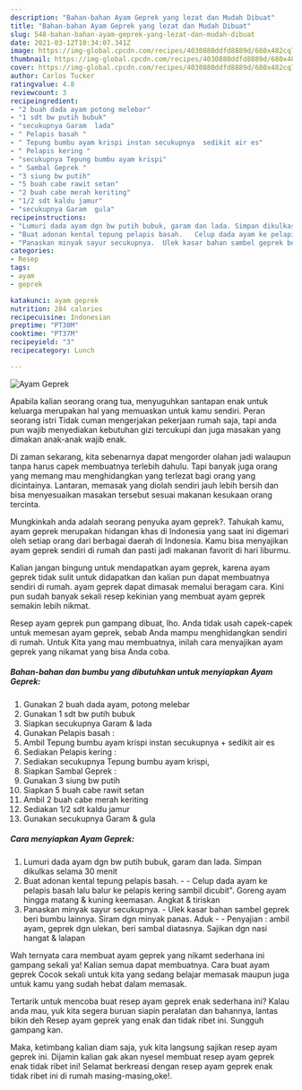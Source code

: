 ```yaml
---
description: "Bahan-bahan Ayam Geprek yang lezat dan Mudah Dibuat"
title: "Bahan-bahan Ayam Geprek yang lezat dan Mudah Dibuat"
slug: 548-bahan-bahan-ayam-geprek-yang-lezat-dan-mudah-dibuat
date: 2021-03-12T10:34:07.341Z
image: https://img-global.cpcdn.com/recipes/4030880ddfd8889d/680x482cq70/ayam-geprek-foto-resep-utama.jpg
thumbnail: https://img-global.cpcdn.com/recipes/4030880ddfd8889d/680x482cq70/ayam-geprek-foto-resep-utama.jpg
cover: https://img-global.cpcdn.com/recipes/4030880ddfd8889d/680x482cq70/ayam-geprek-foto-resep-utama.jpg
author: Carlos Tucker
ratingvalue: 4.8
reviewcount: 3
recipeingredient:
- "2 buah dada ayam potong melebar"
- "1 sdt bw putih bubuk"
- "secukupnya Garam  lada"
- " Pelapis basah "
- " Tepung bumbu ayam krispi instan secukupnya  sedikit air es"
- " Pelapis kering "
- "secukupnya Tepung bumbu ayam krispi"
- " Sambal Geprek "
- "3 siung bw putih"
- "5 buah cabe rawit setan"
- "2 buah cabe merah keriting"
- "1/2 sdt kaldu jamur"
- "secukupnya Garam  gula"
recipeinstructions:
- "Lumuri dada ayam dgn bw putih bubuk, garam dan lada. Simpan dikulkas selama 30 menit"
- "Buat adonan kental tepung pelapis basah.   Celup dada ayam ke pelapis basah lalu balur ke pelapis kering sambil dicubit&#34;. Goreng ayam hingga matang &amp; kuning keemasan. Angkat &amp; tiriskan"
- "Panaskan minyak sayur secukupnya.  Ulek kasar bahan sambel geprek beri bumbu lainnya. Siram dgn minyak panas. Aduk   Penyajian : ambil ayam, geprek dgn ulekan, beri sambal diatasnya. Sajikan dgn nasi hangat &amp; lalapan"
categories:
- Resep
tags:
- ayam
- geprek

katakunci: ayam geprek 
nutrition: 284 calories
recipecuisine: Indonesian
preptime: "PT30M"
cooktime: "PT37M"
recipeyield: "3"
recipecategory: Lunch

---
```



![Ayam Geprek](https://img-global.cpcdn.com/recipes/4030880ddfd8889d/680x482cq70/ayam-geprek-foto-resep-utama.jpg)

Apabila kalian seorang orang tua, menyuguhkan santapan enak untuk keluarga merupakan hal yang memuaskan untuk kamu sendiri. Peran seorang istri Tidak cuman mengerjakan pekerjaan rumah saja, tapi anda pun wajib menyediakan kebutuhan gizi tercukupi dan juga masakan yang dimakan anak-anak wajib enak.

Di zaman  sekarang, kita sebenarnya dapat mengorder olahan jadi walaupun tanpa harus capek membuatnya terlebih dahulu. Tapi banyak juga orang yang memang mau menghidangkan yang terlezat bagi orang yang dicintainya. Lantaran, memasak yang diolah sendiri jauh lebih bersih dan bisa menyesuaikan masakan tersebut sesuai makanan kesukaan orang tercinta. 



Mungkinkah anda adalah seorang penyuka ayam geprek?. Tahukah kamu, ayam geprek merupakan hidangan khas di Indonesia yang saat ini digemari oleh setiap orang dari berbagai daerah di Indonesia. Kamu bisa menyajikan ayam geprek sendiri di rumah dan pasti jadi makanan favorit di hari liburmu.

Kalian jangan bingung untuk mendapatkan ayam geprek, karena ayam geprek tidak sulit untuk didapatkan dan kalian pun dapat membuatnya sendiri di rumah. ayam geprek dapat dimasak memalui beragam cara. Kini pun sudah banyak sekali resep kekinian yang membuat ayam geprek semakin lebih nikmat.

Resep ayam geprek pun gampang dibuat, lho. Anda tidak usah capek-capek untuk memesan ayam geprek, sebab Anda mampu menghidangkan sendiri di rumah. Untuk Kita yang mau membuatnya, inilah cara menyajikan ayam geprek yang nikamat yang bisa Anda coba.

<!--inarticleads1-->

##### Bahan-bahan dan bumbu yang dibutuhkan untuk menyiapkan Ayam Geprek:

1. Gunakan 2 buah dada ayam, potong melebar
1. Gunakan 1 sdt bw putih bubuk
1. Siapkan secukupnya Garam &amp; lada
1. Gunakan  Pelapis basah :
1. Ambil  Tepung bumbu ayam krispi instan secukupnya + sedikit air es
1. Sediakan  Pelapis kering :
1. Sediakan secukupnya Tepung bumbu ayam krispi,
1. Siapkan  Sambal Geprek :
1. Gunakan 3 siung bw putih
1. Siapkan 5 buah cabe rawit setan
1. Ambil 2 buah cabe merah keriting
1. Sediakan 1/2 sdt kaldu jamur
1. Gunakan secukupnya Garam &amp; gula




<!--inarticleads2-->

##### Cara menyiapkan Ayam Geprek:

1. Lumuri dada ayam dgn bw putih bubuk, garam dan lada. Simpan dikulkas selama 30 menit
1. Buat adonan kental tepung pelapis basah.  -  - Celup dada ayam ke pelapis basah lalu balur ke pelapis kering sambil dicubit&#34;. Goreng ayam hingga matang &amp; kuning keemasan. Angkat &amp; tiriskan
1. Panaskan minyak sayur secukupnya.  - Ulek kasar bahan sambel geprek beri bumbu lainnya. Siram dgn minyak panas. Aduk  -  - Penyajian : ambil ayam, geprek dgn ulekan, beri sambal diatasnya. Sajikan dgn nasi hangat &amp; lalapan




Wah ternyata cara membuat ayam geprek yang nikamt sederhana ini gampang sekali ya! Kalian semua dapat membuatnya. Cara buat ayam geprek Cocok sekali untuk kita yang sedang belajar memasak maupun juga untuk kamu yang sudah hebat dalam memasak.

Tertarik untuk mencoba buat resep ayam geprek enak sederhana ini? Kalau anda mau, yuk kita segera buruan siapin peralatan dan bahannya, lantas bikin deh Resep ayam geprek yang enak dan tidak ribet ini. Sungguh gampang kan. 

Maka, ketimbang kalian diam saja, yuk kita langsung sajikan resep ayam geprek ini. Dijamin kalian gak akan nyesel membuat resep ayam geprek enak tidak ribet ini! Selamat berkreasi dengan resep ayam geprek enak tidak ribet ini di rumah masing-masing,oke!.

